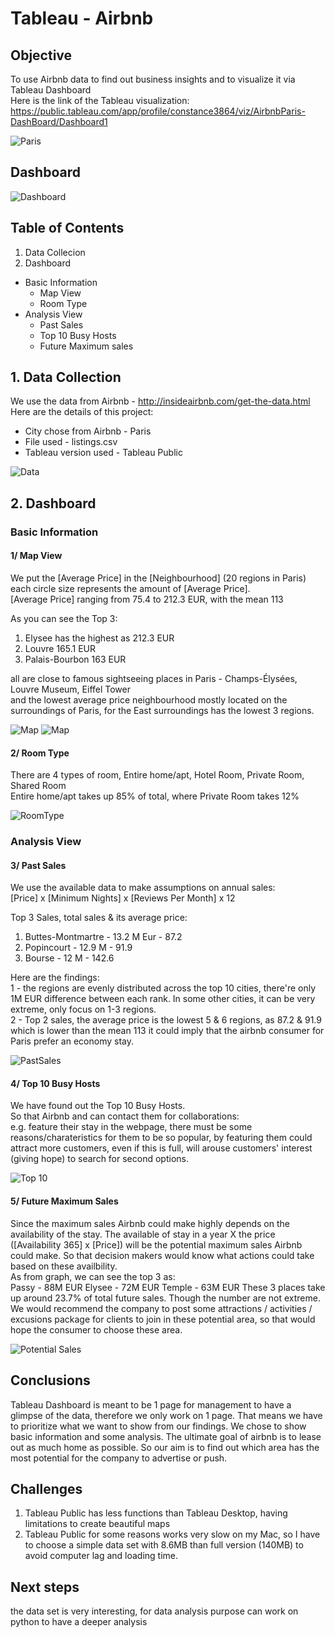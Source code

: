 # Tableau - Airbnb
## Objective
To use Airbnb data to find out business insights and to visualize it via Tableau Dashboard <br>
Here is the link of the Tableau visualization:
https://public.tableau.com/app/profile/constance3864/viz/AirbnbParis-DashBoard/Dashboard1

![Paris](/images/parisairbnb.jpeg)

## Dashboard
![Dashboard](/images/Airbnb-Paris.png)

## Table of Contents
1. Data Collecion
2. Dashboard
  * Basic Information<br>
    * Map View<br>
    * Room Type<br>
  * Analysis View <br>
    * Past Sales <br>
    * Top 10 Busy Hosts <br>
    * Future Maximum sales

## 1. Data Collection
We use the data from Airbnb - http://insideairbnb.com/get-the-data.html <br>
Here are the details of this project:
* City chose from Airbnb - Paris
* File used - listings.csv
* Tableau version used - Tableau Public

![Data](/images/Data_Paris.png)

## 2. Dashboard
### Basic Information
#### 1/ Map View <br>

We put the [Average Price] in the [Neighbourhood] (20 regions in Paris) <br>
each circle size represents the amount of [Average Price]. <br>
[Average Price] ranging from 75.4 to 212.3 EUR, with the mean 113 <br>

As you can see the Top 3:<br>
1. Elysee has the highest as 212.3 EUR
2. Louvre 165.1 EUR
3. Palais-Bourbon 163 EUR

all are close to famous sightseeing places in Paris - Champs-Élysées, Louvre Museum, Eiffel Tower <br>
and the lowest average price neighbourhood mostly located on the surroundings of Paris, for the East surroundings has the lowest 3 regions.

![Map](/images/ParisMap.png)
![Map](/images/attraction.gif)


#### 2/ Room Type <br>
There are 4 types of room, Entire home/apt, Hotel Room, Private Room, Shared Room <br>
Entire home/apt takes up 85% of total, where Private Room takes 12%

![RoomType](/images/RoomType.png)

### Analysis View
#### 3/ Past Sales <br>
We use the available data to make assumptions on annual sales:<br>
[Price] x [Minimum Nights] x [Reviews Per Month] x 12 <br>

Top 3 Sales, total sales &  its average price:<br>
1. Buttes-Montmartre - 13.2 M Eur - 87.2
2. Popincourt - 12.9 M - 91.9
3. Bourse - 12 M - 142.6

Here are the findings: <br>
1 - the regions are evenly distributed across the top 10 cities, there're only 1M EUR difference between each rank.
In some other cities, it can be very extreme, only focus on 1-3 regions.<br>
2 - Top 2 sales, the average price is the lowest 5 & 6 regions, as 87.2 & 91.9 which is lower than the mean 113
it could imply that the airbnb consumer for Paris prefer an economy stay. 

![PastSales](/images/PastSales.png)

#### 4/ Top 10 Busy Hosts <br>
We have found out the Top 10 Busy Hosts. <br>
So that Airbnb and can contact them for collaborations: <br>
e.g. feature their stay in the webpage, there must be some reasons/charateristics for them to be so popular, by featuring them could attract more customers, even if this is full, will arouse customers' interest (giving hope) to search for second options.

![Top 10](/images/Top10%20BusyHosts.png)

#### 5/ Future Maximum Sales <br>
Since the maximum sales Airbnb could make highly depends on the availability of the stay. The available of stay in a year X the price ([Availability 365] x [Price]) will be the potential maximum sales Airbnb could make. So that decision makers would know what actions could take based on these availbility. <br>
As from graph, we can see the top 3 as:<br>
Passy - 88M EUR
Elysee - 72M EUR
Temple - 63M EUR
These 3 places take up around 23.7% of total future sales. Though the number are not extreme. 
We would recommend the company to post some attractions / activities / excusions package for clients to join in these potential area, so that would hope the consumer to choose these area.


![Potential Sales](/images/PotentialSales.png)

## Conclusions
Tableau Dashboard is meant to be 1 page for management to have a glimpse of the data, therefore we only work on 1 page. That means we have to prioritize what we want to show from our findings.
We chose to show basic information and some analysis.
The ultimate goal of airbnb is to lease out as much home as possible. So our aim is to find out which area has the most potential for the company to advertise or push.

## Challenges
1. Tableau Public has less functions than Tableau Desktop, having limitations to create beautiful maps
2. Tableau Public for some reasons works very slow on my Mac, so I have to choose a simple data set with 8.6MB than full version (140MB) to avoid computer lag and loading time.

## Next steps
the data set is very interesting, for data analysis purpose can work on python to have a deeper analysis

